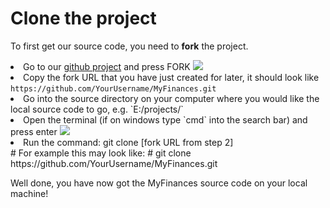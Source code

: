 # Clone the project

To first get our source code, you need to **fork** the project.

<list type="decimal">
   <li>
      Go to our <a href="https://github.com/TreyWW/MyFinances/fork">github project</a> and press <path>FORK</path>
      <procedure title="View help image" collapsible="true">
           <img src="fork-project.png"  border-effect="rounded">
       </procedure>
   </li>
   <li>Copy the fork URL that you have just created for later, it should look
   like <code>https://github.com/YourUsername/MyFinances.git</code></li>
   <li>Go into the source directory on <control>your computer</control> where you would like the local source code to go,
   e.g. `E:/projects/`</li>
   <li>
      Open the terminal (if on windows type `cmd` into the search bar) and press enter
      <procedure title="View help image" collapsible="true">
           <img src="type-cmd.png"  border-effect="rounded">
       </procedure>
   </li>
   <li>
      Run the command:
        <code-block lang="shell">
        git clone [fork URL from step 2]
        <br>
        # For example this may look like:
        # git clone https://github.com/YourUsername/MyFinances.git
       </code-block>
   </li>
</list>

Well done, you have now got the MyFinances source code on your local machine!